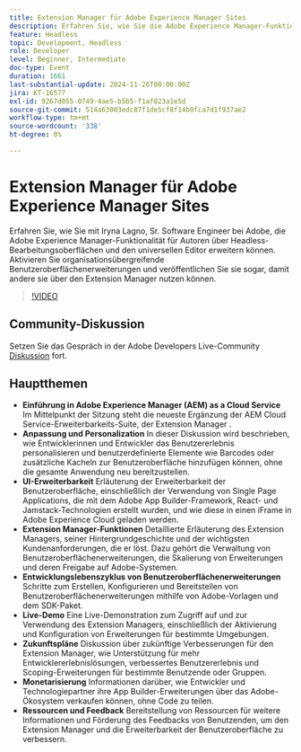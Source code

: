 ```yaml
---
title: Extension Manager für Adobe Experience Manager Sites
description: Erfahren Sie, wie Sie die Adobe Experience Manager-Funktionen mit dem Extension Manager erweitern und so organisationsübergreifende Benutzeroberflächenerweiterungen und Anpassungen ermöglichen, ohne das gesamte Programm erneut bereitzustellen, wie Iryna Lagno, Sr. Software Engineer bei Adobe gezeigt hat.
feature: Headless
topic: Development, Headless
role: Developer
level: Beginner, Intermediate
doc-type: Event
duration: 1661
last-substantial-update: 2024-11-26T00:00:00Z
jira: KT-16577
exl-id: 9267d055-0749-4ae5-b5b5-f1af823a1e5d
source-git-commit: 514a63003edc87f1de5cf8f14b9fca7d1f937ae2
workflow-type: tm+mt
source-wordcount: '338'
ht-degree: 0%

---
```


# Extension Manager für Adobe Experience Manager Sites

Erfahren Sie, wie Sie mit Iryna Lagno, Sr. Software Engineer bei Adobe, die Adobe Experience Manager-Funktionalität für Autoren über Headless-Bearbeitungsoberflächen und den universellen Editor erweitern können. Aktivieren Sie organisationsübergreifende Benutzeroberflächenerweiterungen und veröffentlichen Sie sie sogar, damit andere sie über den Extension Manager nutzen können.

>[!VIDEO](https://video.tv.adobe.com/v/3440437/?learn=on&enablevpops&captions=ger)

## Community-Diskussion

Setzen Sie das Gespräch in der Adobe Developers Live-Community [Diskussion](https://adobe.ly/48N59Uj) fort.

## Hauptthemen

* **Einführung in Adobe Experience Manager (AEM) as a Cloud Service** Im Mittelpunkt der Sitzung steht die neueste Ergänzung der AEM Cloud Service-Erweiterbarkeits-Suite, der Extension Manager .
* **Anpassung und Personalization** In dieser Diskussion wird beschrieben, wie Entwicklerinnen und Entwickler das Benutzererlebnis personalisieren und benutzerdefinierte Elemente wie Barcodes oder zusätzliche Kacheln zur Benutzeroberfläche hinzufügen können, ohne die gesamte Anwendung neu bereitzustellen.
* **UI-Erweiterbarkeit** Erläuterung der Erweiterbarkeit der Benutzeroberfläche, einschließlich der Verwendung von Single Page Applications, die mit dem Adobe App Builder-Framework, React- und Jamstack-Technologien erstellt wurden, und wie diese in einen iFrame in Adobe Experience Cloud geladen werden.
* **Extension Manager-Funktionen** Detaillierte Erläuterung des Extension Managers, seiner Hintergrundgeschichte und der wichtigsten Kundenanforderungen, die er löst. Dazu gehört die Verwaltung von Benutzeroberflächenerweiterungen, die Skalierung von Erweiterungen und deren Freigabe auf Adobe-Systemen.
* **Entwicklungslebenszyklus von Benutzeroberflächenerweiterungen** Schritte zum Erstellen, Konfigurieren und Bereitstellen von Benutzeroberflächenerweiterungen mithilfe von Adobe-Vorlagen und dem SDK-Paket.
* **Live-Demo** Eine Live-Demonstration zum Zugriff auf und zur Verwendung des Extension Managers, einschließlich der Aktivierung und Konfiguration von Erweiterungen für bestimmte Umgebungen.
* **Zukunftspläne** Diskussion über zukünftige Verbesserungen für den Extension Manager, wie Unterstützung für mehr Entwicklererlebnislösungen, verbessertes Benutzererlebnis und Scoping-Erweiterungen für bestimmte Benutzende oder Gruppen.
* **Monetarisierung** Informationen darüber, wie Entwickler und Technologiepartner ihre App Builder-Erweiterungen über das Adobe-Ökosystem verkaufen können, ohne Code zu teilen.
* **Ressourcen und Feedback** Bereitstellung von Ressourcen für weitere Informationen und Förderung des Feedbacks von Benutzenden, um den Extension Manager und die Erweiterbarkeit der Benutzeroberfläche zu verbessern.
